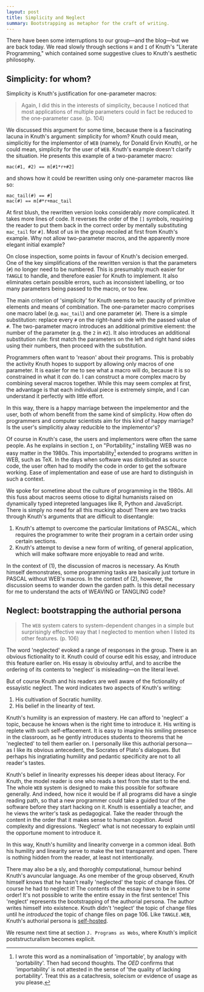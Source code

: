```yaml
---
layout: post
title: Simplicity and Neglect
summary: Bootstrapping as metaphor for the craft of writing.
---
```


There have been some interruptions to our group—and the blog—but we are back today. We read slowly through sections `H` and `I` of Knuth's "Literate Programming," which contained some suggestive clues to Knuth's aesthetic philosophy.

## Simplicity: for whom?

Simplicity is Knuth's justification for one-parameter macros:

> Again, I did this in the interests of simplicity, because I noticed that most applications of multiple parameters could in fact be reduced to the one-parameter case. (p. 104)

We discussed this argument for some time, because there is a fascinating lacuna in Knuth's argument: simplicity for whom? Knuth could mean, simplicitiy for the implementor of `WEB` (namely, for Donald Ervin Knuth), or he could mean, simplicity for the user of `WEB`. Knuth's example doesn't clarify the situation. He presents this example of a two-parameter macro:

```
mac(#1, #2) == m[#1*r+#2]
```

and shows how it could be rewritten using only one-parameter macros like so:

```
mac_tail(#) == #]
mac(#) == m[#*r+mac_tail
```

At first blush, the rewritten version looks considerably *more* complicated. It takes more lines of code. It reverses the order of the `[]` symbols, requiring the reader to put them back in the correct order by mentally substituting `mac_tail` for `#]`. Most of us in the group recoiled at first from Knuth's example. Why not allow two-parameter macros, and the apparently more elegant initial example?

On close inspection, some points in favour of Knuth's decision emerged. One of the key simplifications of the rewritten version is that the parameters (`#`) no longer need to be numbered. This is presumably much easier for `TANGLE` to handle, and therefore easier for Knuth to implement. It also eliminates certain possible errors, such as inconsistent labelling, or too many parameters being passed to the macro, or too few.

The main criterion of 'simplicity' for Knuth seems to be: paucity of primitive elements and means of combination. The one-parameter macro comprises one macro label (e.g. `mac_tail`) and one parameter (`#`). There is a simple substitution: replace every `#` on the right-hand side with the passed value of `#`. The two-parameter macro introduces an additional primitive element: the number of the parameter (e.g. the `2` in `#2`). It also introduces an additional substitution rule: first match the parameters on the left and right hand sides using their numbers, then proceed with the substitution.

Programmers often want to 'reason' about their programs. This is probably the activity Knuth hopes to support by allowing only macros of one parameter. It is easier for me to see what a macro will do, because it is so constrained in what it *can* do. I can construct a more complex macro by combining several macros together. While this may seem complex at first, the advantage is that each individual piece is extremely simple, and I can understand it perfectly with little effort.

In this way, there is a happy marriage between the impelementor and the user, both of whom benefit from the same kind of simplicity. How often do programmers and computer scientists aim for this kind of happy marriage? Is the user's simplicitiy alway reducible to the implementor's?

Of course in Knuth's case, the users and implementors were often the same people. As he explains in section `I`, on "Portability," installing WEB was no easy matter in the 1980s. This importability[^1] extended to programs *written* in WEB, such as TeX. In the days when software was distributed as source code, the user often had to modify the code in order to get the software working. Ease of implementation and ease of use are hard to distinguish in such a context.

[^1]: I wrote this word as a nominalisation of 'importable', by analogy with 'portability'. Then had second thoughts. The *OED* confirms that 'importability' is not attested in the sense of 'the quality of lacking portability'. Treat this as a catachresis, solecism or evidence of usage as you please.

We spoke for sometime about the culture of programming in the 1980s. All this fuss about macros seems otiose to digital humanists raised on dynamically typed intepreted languages like R, Python and JavaScript. There is simply no need for all this mucking about! There are two tracks through Knuth's arguments that are difficult to disentangle:

1. Knuth's attempt to overcome the particular limitations of PASCAL, which requires the programmer to write their program in a certain order using certain sections.
2. Knuth's attempt to devise a new form of writing, of general application, which will make software more enjoyable to read and write.

In the context of (1), the discussion of macros is necessary. As Knuth himself demonstrates, some programming tasks are basically just torture in PASCAL without WEB's macros. In the context of (2), however, the discussion seems to wander down the garden path. Is this detail necessary for me to understand the acts of WEAVING or TANGLING code?

## Neglect: bootstrapping the authorial persona

> The `WEB` system caters to system-dependent changes in a simple but surprisingly effective way that I neglected to mention when I listed its other features. (p. 106)

The word 'neglected' evoked a range of responses in the group. There is an obvious fictionality to it. Knuth could of course edit his essay, and introduce this feature earlier on. His essay is obvioulsy artful, and to ascribe the ordering of its contents to 'neglect' is misleading—on the literal level.

But of course Knuth and his readers are well aware of the fictionality of essayistic neglect. The word indicates two aspects of Knuth's writing:

1. His cultivation of Socratic humility.
2. His belief in the linearity of text.

Knuth's humility is an expression of mastery. He can afford to 'neglect' a topic, because he knows when is the right time to introduce it. His writing is replete with such self-effacement. It is easy to imagine his smiling presence in the classroom, as he gently introduces students to theorems that he 'neglected' to tell them earlier on. I personally like this authorial persona—as I like its obvious antecedent, the Socrates of Plato's dialogues. But perhaps his ingratiating humility and pedantic specificity are not to all reader's tastes.

Knuth's belief in linearity expresses his deeper ideas about literacy. For Knuth, the model reader is one who reads a text from the start to the end. The whole `WEB` system is designed to make this possible for software generally. And indeed, how nice it would be if all programs did have a single reading path, so that a new programmer could take a guided tour of the software before they start hacking on it. Knuth is essentially a teacher, and he views the writer's task as pedagogical. Take the reader through the content in the order that it makes sense to human cognition. Avoid complexity and digressions. 'Neglect' what is not necessary to explain until the opportune moment to introduce it.

In this way, Knuth's humility and linearity converge in a common ideal. Both his humility and linearity serve to make the text transparent and open. There is nothing hidden from the reader, at least not intentionally.

There may also be a sly, and thoroghly computational, humour behind Knuth's avuncular language. As one member of the group observed, Knuth himself knows that he hasn't really 'neglected' the topic of change files. Of course he had to neglect it! The contents of the essay have to be in *some* order! It's not possible to write the entire essay in the first sentence! This 'neglect' represents the bootstrapping of the authorial persona. The author writes himself into existence. Knuth didn't 'neglect' the topic of change files until he *introduced* the topic of change files on page 106. Like `TANGLE.WEB`, Knuth's authorial persona is [self-hosted](https://en.wikipedia.org/wiki/Bootstrapping_(compilers)).

We resume next time at section `J. Programs as Webs`, where Knuth's implicit poststructuralism becomes explicit.
